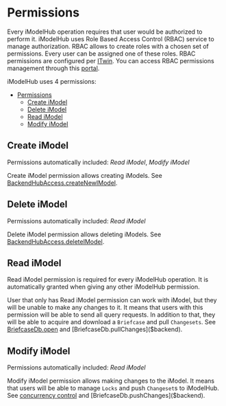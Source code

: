 # Permissions

Every iModelHub operation requires that user would be authorized to perform it. iModelHub uses Role Based Access Control (RBAC) service to manage authorization. RBAC allows to create roles with a chosen set of permissions. Every user can be assigned one of these roles. RBAC permissions are configured per [ITwin]($itwin-registry-client). You can access RBAC permissions management through this [portal](https://connect.bentley.com).

iModelHub uses 4 permissions:

- [Permissions](#permissions)
  - [Create iModel](#create-imodel)
  - [Delete iModel](#delete-imodel)
  - [Read iModel](#read-imodel)
  - [Modify iModel](#modify-imodel)

## Create iModel

Permissions automatically included: _Read iModel_, _Modify iModel_

Create iModel permission allows creating iModels. See [BackendHubAccess.createNewIModel]($backend).

## Delete iModel

Permissions automatically included: _Read iModel_

Delete iModel permission allows deleting iModels. See [BackendHubAccess.deleteIModel]($backend).

## Read iModel

Read iModel permission is required for every iModelHub operation. It is automatically granted when giving any other iModelHub permission.

User that only has Read iModel permission can work with iModel, but they will be unable to make any changes to it. It means that users with this permission will be able to send all query requests. In addition to that, they will be able to acquire and download a `Briefcase` and pull `Changesets`. See [BriefcaseDb.open]($backend) and [BriefcaseDb.pullChanges]($backend).

## Modify iModel

Permissions automatically included: _Read iModel_

Modify iModel permission allows making changes to the iModel. It means that users will be able to manage `Locks` and push `Changeset`s to iModelHub. See [concurrency control]($docs/learning/backend/concurrencycontrol) and [BriefcaseDb.pushChanges]($backend).
